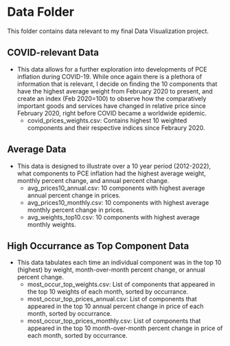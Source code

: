 # Data Folder
This folder contains data relevant to my final Data Visualization project. 

## COVID-relevant Data
* This data allows for a further exploration into developments of PCE inflation during COVID-19. While once again there is a 
plethora of information that is relevant, I decide on finding the 10 components that have the highest 
average weight from February 2020 to present, and create an index (Feb 2020=100) to observe how the 
comparatively important goods and services have changed in relative price since February 2020, right
before COVID became a worldwide epidemic.
    * covid_prices_weights.csv: Contains highest 10 weighted components and their respective indices
    since Febraury 2020.

## Average Data
* This data is designed to illustrate over a 10 year period (2012-2022), what components to PCE inflation
had the highest average weight, monthly percent change, and annual percent change.
    * avg_prices10_annual.csv: 10 components with highest average annual percent change in prices.
    * avg_prices10_monthly.csv: 10 components with highest average monthly percent change in prices.
    * avg_weights_top10.csv: 10 components with highest average monthly weights.

## High Occurrance as Top Component Data
* This data tabulates each time an individual component was in the top 10 (highest) by weight, month-over-month
percent change, or annual percent change.
    * most_occur_top_weights.csv: List of components that appeared in the top 10 weights of each month, sorted by occurrance.
    * most_occur_top_prices_annual.csv: List of components that appeared in the top 10 annual percent change in price of each month,
     sorted by occurrance.
    * most_occur_top_prices_monthly.csv: List of components that appeared in the top 10 month-over-month percent change in price of each month,
     sorted by occurrance.